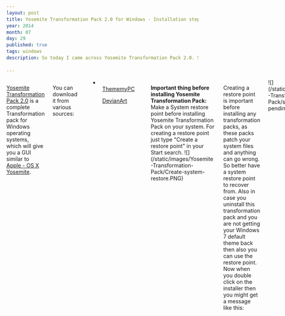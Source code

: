 ```yaml
---
layout: post
title: Yosemite Transformation Pack 2.0 for Windows - Installation steps and preview
year: 2014
month: 07
day: 29
published: true
tags: windows
description: So today I came across Yosemite Transformation Pack 2.0. Seemed quite elegant. So I installed it on my Windows 7 PC. Here are the installation steps and a few screenshots.

---
```

<div class="row">
	<div class="span9 columns">
		<p><a href="http://www.windowsxlive.net/yosemite-transformation-pack/" target="_blank">Yosemite Transformation Pack 2.0</a> is a complete Transformation pack for Windows operating systems, which will give you a GUI similar to <a href="https://www.apple.com/osx/preview/" target="_blank">Apple - OS X Yosemite</a>.</p>
		<p>You can download it from various sources:</p>
		<p>
		<li>
		<ul><a href="http://www.thememypc.com/yosemite-transformation-pack-2-0/" target="_blank">ThememyPC</a></ul>
		<ul><a href="http://windowsx.deviantart.com/art/Yosemite-Transformation-Pack-1-0-458775556" target="_blank">DevianArt</a></ul>
		</li>
		</p>
		<p><b>Important thing before installing Yosemite Transformation Pack:</b> Make a System restore point before installing Yosemite Transformation Pack on your system. For creating a restore point just type "Create a restore point" in your Start search.
		![](/static/images/Yosemite-Transformation-Pack/Create-system-restore.PNG)</p>
		<p>Creating a restore point is important before installing any transformation packs, as these packs patch your system files and anything can go wrong. So better have a system restore point to recover from. Also in case you uninstall this transformation pack and you are not getting your Windows 7 default theme back then also you can use the restore point. Now when you double click on the installer then you might get a message like this:</p>
		![](/static/images/Yosemite-Transformation-Pack/system-restart-pending.PNG)
		<p>Just restart your computer and run the setup again and you will see a screen similar to this:</p>
		![](/static/images/Yosemite-Transformation-Pack/Yosemite-Transformation-Pack-Installer.PNG)
		<p>During installation your screen might go black, but don't worry after a few minutes you will see the following message asking for your permission to restart the computer.</p>
		![](/static/images/Yosemite-Transformation-Pack/Restart-required.PNG)
		<p>After restart the Yosemite Transformation Pack will be completely applied. Here are a few screenshots of my system.</p>
		![](/static/images/Yosemite-Transformation-Pack/Desktop-after-applying-transformation-pack.png)
		![](/static/images/Yosemite-Transformation-Pack/my-computer-after-applying-transformation-pack.png)
		![](/static/images/Yosemite-Transformation-Pack/folders-after-applying-transformation-pack.png)
		![](/static/images/Yosemite-Transformation-Pack/start-menu-after-applying-transformation-pack.png)
		![](/static/images/Yosemite-Transformation-Pack/launchpad-after-applying-transformation-pack.png)
		<p>The last screen is the so called "Launchpad", it comes up when you double click on empty space on desktop.</p>
		<p>Overall the Yosemite Transformation Pack looks good and I might just keep it for some time.</p>

 </div> 
